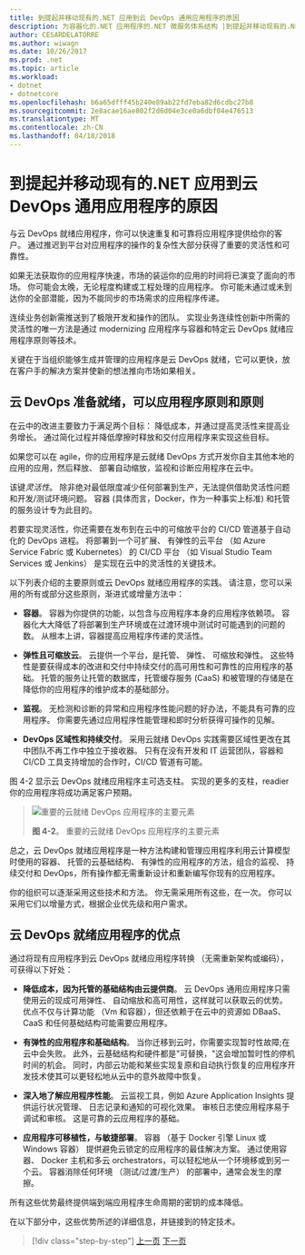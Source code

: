 ```yaml
---
title: 到提起并移动现有的.NET 应用到云 DevOps 通用应用程序的原因
description: 为容器化的.NET 应用程序的.NET 微服务体系结构 |到提起并移动现有的.NET 应用到云 DevOps 通用应用程序的原因
author: CESARDELATORRE
ms.author: wiwagn
ms.date: 10/26/2017
ms.prod: .net
ms.topic: article
ms.workload:
- dotnet
- dotnetcore
ms.openlocfilehash: b6a65dfff45b240e89ab22fd7eba82d6cdbc27b8
ms.sourcegitcommit: 2e8acae16ae802f2d6d04e3ce0a6dbf04e476513
ms.translationtype: MT
ms.contentlocale: zh-CN
ms.lasthandoff: 04/18/2018
---
```

# <a name="reasons-to-lift-and-shift-existing-net-apps-to-cloud-devops-ready-applications"></a>到提起并移动现有的.NET 应用到云 DevOps 通用应用程序的原因

与云 DevOps 就绪应用程序，你可以快速重复和可靠将应用程序提供给你的客户。 通过推迟到平台对应用程序的操作的复杂性大部分获得了重要的灵活性和可靠性。

如果无法获取你的应用程序快速，市场的装运你的应用的时间将已演变了面向的市场。 你可能会太晚，无论程度构建或工程处理的应用程序。 你可能未通过或未到达你的全部潜能，因为不能同步的市场需求的应用程序传递。

连续业务创新需推送到了极限开发和操作的团队。 实现业务连续性创新中所需的灵活性的唯一方法是通过 modernizing 应用程序与容器和特定云 DevOps 就绪应用程序原则等技术。

关键在于当组织能够生成并管理的应用程序是云 DevOps 就绪，它可以更快，放在客户手的解决方案并使新的想法推向市场如果相关。

## <a name="cloud-devops-ready-application-principles-and-tenets"></a>云 DevOps 准备就绪，可以应用程序原则和原则 

在云中的改进主要致力于满足两个目标： 降低成本，并通过提高灵活性来提高业务增长。 通过简化过程并降低摩擦时释放和交付应用程序来实现这些目标。

如果您可以在 agile，你的应用程序是云就绪 DevOps 方式开发你自主其他本地的应用的应用，然后释放、 部署自动缩放，监视和诊断应用程序在云中。

该键*灵活性*。 除非绝对最低限度减少任何部署到生产，无法提供借助灵活性问题和开发/测试环境问题。 容器 (具体而言，Docker，作为一种事实上标准) 和托管的服务设计专为此目的。

若要实现灵活性，你还需要在发布到在云中的可缩放平台的 CI/CD 管道基于自动化的 DevOps 进程。 将部署到一个可扩展、 有弹性的云平台 （如 Azure Service Fabric 或 Kubernetes） 的 CI/CD 平台 （如 Visual Studio Team Services 或 Jenkins） 是实现在云中的灵活性的关键技术。

以下列表介绍的主要原则或云 DevOps 就绪应用程序的实践。 请注意，您可以采用的所有或部分这些原则，渐进式或增量方法中：

-   **容器**。 容器为你提供的功能，以包含与应用程序本身的应用程序依赖项。 容器化大大降低了将部署到生产环境或在过渡环境中测试时可能遇到的问题的数。 从根本上讲，容器提高应用程序传递的灵活性。

-   **弹性且可缩放云**。 云提供一个平台，是托管、 弹性、 可缩放和弹性。 这些特性是要获得成本的改进和交付中持续交付的高可用性和可靠性的应用程序的基础。 托管的服务让托管的数据库，托管缓存服务 (CaaS) 和被管理的存储是在降低你的应用程序的维护成本的基础部分。

-   **监视**。 无检测和诊断的异常和应用程序性能问题的好办法，不能具有可靠的应用程序。 你需要先通过应用程序性能管理和即时分析获得可操作的见解。

-   **DevOps 区域性和持续交付**。 采用云就绪 DevOps 实践需要区域性更改在其中团队不再工作中独立于接收器。 只有在没有开发和 IT 运营团队，容器和 CI/CD 工具支持增加的合作时，CI/CD 管道有可能。

图 4-2 显示云 DevOps 就绪应用程序主可选支柱。 实现的更多的支柱，readier 你的应用程序将成功满足客户预期。

> ![重要的云就绪 DevOps 应用程序的主要元素](./media/image2.png)
>
> **图 4-2**。 重要的云就绪 DevOps 应用程序的主要元素

总之，云 DevOps 就绪应用程序是一种方法构建和管理应用程序利用云计算模型时使用的容器、 托管的云基础结构、 有弹性的应用程序的方法，组合的监视、 持续交付和 DevOps，所有操作都无需重新设计和重新编写你现有的应用程序。

你的组织可以逐渐采用这些技术和方法。 你无需采用所有这些，在一次。 你可以采用它们以增量方式，根据企业优先级和用户需求。

## <a name="benefits-of-a-cloud-devops-ready-application"></a>云 DevOps 就绪应用程序的优点

通过将现有应用程序到云 DevOps 就绪应用程序转换 （无需重新架构或编码），可获得以下好处：

-   **降低成本，因为托管的基础结构由云提供商**。 云 DevOps 通用应用程序只需使用云的现成可用弹性、 自动缩放和高可用性，这样就可以获取云的优势。 优点不仅与计算功能 （Vm 和容器），但还依赖于在云中的资源如 DBaaS、 CaaS 和任何基础结构可能需要应用程序。

-   **有弹性的应用程序和基础结构**。 当你迁移到云时，你需要实现暂时性故障;在云中会失败。 此外，云基础结构和硬件都是"可替换，"这会增加暂时性的停机时间的机会。 同时，内部云功能和某些实现复原和自动执行恢复的应用程序开发技术使其可以更轻松地从云中的意外故障中恢复。

-   **深入地了解应用程序性能**。 云监视工具，例如 Azure Application Insights 提供运行状况管理、 日志记录和通知的可视化效果。 审核日志使应用程序易于调试和审核。 这是可靠的云应用程序的基础。

-   **应用程序可移植性，与敏捷部署**。 容器 （基于 Docker 引擎 Linux 或 Windows 容器） 提供避免云锁定的应用程序的最佳解决方案。 通过使用容器、 Docker 主机和多云 orchestrators，可以轻松地从一个环境移或到另一个云。 容器消除任何环境 （测试/过渡/生产） 的部署中，通常会发生的摩擦。

所有这些优势最终提供端到端应用程序生命周期的密钥的成本降低。

在以下部分中，这些优势所述的详细信息，并链接到的特定技术。

>[!div class="step-by-step"]
[上一页](index.md)
[下一页](microsoft-technologies-in-cloud-devops-ready-applications.md)
